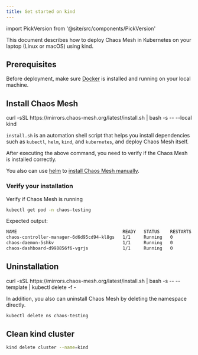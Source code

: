 ```yaml
---
title: Get started on kind
---
```


import PickVersion from '@site/src/components/PickVersion'

This document describes how to deploy Chaos Mesh in Kubernetes on your laptop (Linux or macOS) using kind.

## Prerequisites

Before deployment, make sure [Docker](https://docs.docker.com/install/) is installed and running on your local machine.

## Install Chaos Mesh

<PickVersion className="language-bash">
  curl -sSL https://mirrors.chaos-mesh.org/latest/install.sh | bash -s -- --local kind
</PickVersion>

`install.sh` is an automation shell script that helps you install dependencies such as `kubectl`, `helm`, `kind`, and `kubernetes`, and deploy Chaos Mesh itself.

After executing the above command, you need to verify if the Chaos Mesh is installed correctly.

You also can use [helm](https://helm.sh/) to [install Chaos Mesh manually](installation.md#install-by-helm).

### Verify your installation

Verify if Chaos Mesh is running

```bash
kubectl get pod -n chaos-testing
```

Expected output:

```bash
NAME                                        READY   STATUS    RESTARTS   AGE
chaos-controller-manager-6d6d95cd94-kl8gs   1/1     Running   0          3m40s
chaos-daemon-5shkv                          1/1     Running   0          3m40s
chaos-dashboard-d998856f6-vgrjs             1/1     Running   0          3m40s
```

## Uninstallation

<PickVersion className="language-bash">
  curl -sSL https://mirrors.chaos-mesh.org/latest/install.sh | bash -s -- --template | kubectl delete -f -
</PickVersion>

In addition, you also can uninstall Chaos Mesh by deleting the namespace directly.

```bash
kubectl delete ns chaos-testing
```

## Clean kind cluster

```bash
kind delete cluster --name=kind
```
